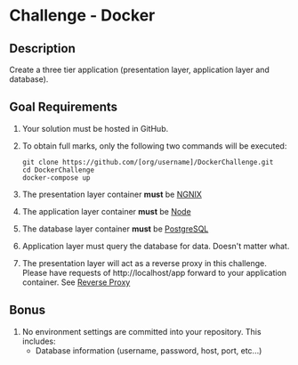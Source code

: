 # Challenge - Docker

## Description

Create a three tier application (presentation layer, application layer and database).

## Goal Requirements

1. Your solution must be hosted in GitHub.
2. To obtain full marks, only the following two commands will be executed:

    ```shell
    git clone https://github.com/[org/username]/DockerChallenge.git
    cd DockerChallenge
    docker-compose up
    ```

3. The presentation layer container **must** be [NGNIX](https://hub.docker.com/_/nginx)
4. The application layer container **must** be [Node](https://hub.docker.com/_/node/)
5. The database layer container **must** be [PostgreSQL](https://hub.docker.com/_/postgres)
6. Application layer must query the database for data. Doesn't matter what.
7. The presentation layer will act as a reverse proxy in this challenge. Please have requests of http://localhost/app forward to your application container. See [Reverse Proxy](https://docs.nginx.com/nginx/admin-guide/web-server/reverse-proxy/)

## Bonus

1. No environment settings are committed into your repository. This includes:
   - Database information (username, password, host, port, etc...)